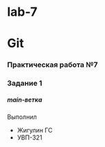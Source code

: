 # lab-7
# Git
### Практическая работа №7
### Задание 1
##### main-ветка

Выполнил
* Жигулин ГС
* УВП-321